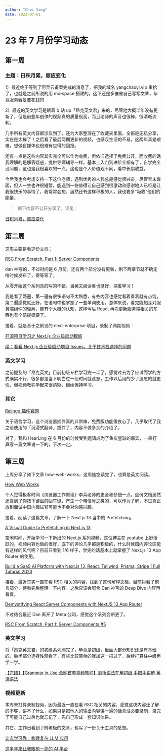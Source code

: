 ```yaml
---
author: "Choi Yang"
date: 2023-07-01
---
```


# 23 年 7 月份学习动态

## 第一周

### 主题：日积月累，顺应变化

1）最近终于等到了阿里云备案完成的消息了，把我的域名 yangchaoyi.vip 重拾了，也就是之前所说的用 mx-space 搭建的。这下还是多催催自己写写文章，毕竟服务器是要花钱的

2）最近的英文学习是跟着 b 站 up「昂克英文君」来的，尽管他大概半年没有更新了，但是前些年创作的视频真的质量很高，而且老师的声音也很棒，很清晰流利。

几乎所有英文内容都涉及到了，还为大家整理在了收藏夹里面，全都是无私分享，实在是太棒了！之后看了最后两期更新的视频，也感叹生活的不易，这两年真是艰难，想做自媒体也很难有应得的回报。

还有一点是这些内容其实完全可以作为收费，但依旧选择了免费公开，而收费的话我理解的是解答疑惑，提供导师辅导一样。基本上入门到进阶全都有了，自学完全没问题，这也是我很喜欢的一点，这也是个人价值观不同，看中长期收益。

今后我也会考虑支持一下这位老师，遇到优秀的人我总是感觉很兴奋，尽管素未谋面，但人一生也许很短暂，能遇到一些值得让自己感到很激动和感谢地人已经是让我很快乐的事情了，我常常会想，居然还有这样积极的人，我也要多“吸收”他们的能量。

> 剩下内容不公开分享了，详见：

[日积月累，顺应变化](https://t.zsxq.com/10KseLDYZ)

## 第二周

这周主要是看这份文档：

[RSC From Scratch. Part 1: Server Components](https://github.com/reactwg/server-components/discussions/5)

dan 神写的，不过时间是 6 月份，还有两个部分没有更新，剩下两章节就不确定啥时候发布了，得等等了。

从零开始这个系列真的写的不错，当英文阅读看也挺好，深度学习！

我是看了两遍，第一遍有很多语句不太熟悉，有些内容也感觉看着看着就有点绕，第二遍感觉就还好，在语句中也掌握了一些单词使用。总体来说，看完能加深对服务端组件的理解，能有个大概的认知，这样今后 React 再次更新服务端相关的东西也有个前提概要了。

接着，就是基于之前发的 next-enterprise 项目，录制了两期视频：

[开源项目学习之 Next.js 企业级启动模版](https://www.bilibili.com/video/BV1TX4y1v7J4/)

[续：看看 Next.js 企业级启动项目 Issues，关于技术栈选择的问题](https://www.bilibili.com/video/BV1wu411778D/)

### 英文学习

之前提及的「昂克英文」目前初级专栏学习完一半了，感觉过去为了应试而学的方式确实不行，很多都是当下明白过一段时间就遗忘，工作以后用的少了遗忘的就更快，但视频教程学起来很清晰，继续保持学习。

### 其它

[Relingo 插件官网](https://relingo.net)

关于语言学习，这个浏览器插件真的非常棒，免费版功能很良心了，几乎取代了我之前使用的「沉浸式翻译」插件了，内容不做多余的介绍了。

对了，我和 HearLing 在 6 月份的时候受到邀请成为了鱼皮星球的嘉宾，一直打算写一篇文章说一下的，下次一定。

## 第三周

上周分享了如下文章 how-web-works，这周抽空读完了，也算是英文阅读。

[How Web Works](https://github.com/vasanthk/how-web-works)

个人觉得极客时间《浏览器工作原理》李兵老师的更全和仔细一点，这份文档居然还提到了你按下键盘的回车键，产生一个电信号之类的，可以作为了解，不过真正放到面试中国内面试官可能也不会对你感兴趣。


接着，阅读了这篇文章，了解一下 Next.js 13 当中的 Prefetching。

[A Visual Guide to Prefetching in Next.js 13](https://www.builder.io/blog/prefetching-nextjs-visual-guide)

空闲时间，开始学习一下新出的 Next.js 系列视频，这位博主在 youtube 上挺活跃的，视频内容也做的很好，底下的评论几乎都是积极的，什么时候国内评论区能有这样的风气啊？目前只看到 1/6 样子，学完的话基本上就掌握了 Next.js 13 App Router 的使用。

[Build a SaaS AI Platform with Next.js 13, React, Tailwind, Prisma, Stripe | Full Tutorial 2023](https://www.youtube.com/watch?v=ffJ38dBzrlY)

接着，最近其实一直在看 RSC 相关的内容，找到了这份解释文档，目前只看了前言部分，待看完后整理一下内容。之后应该会配合 Dan 神写的 Deep Dive 内容再看看。

[Demystifying React Server Components with NextJS 13 App Router](https://demystifying-rsc.vercel.app/)

不过结合最近 Dan 离开了 Meta 公司，感觉这个系列会断更了。

[RSC From Scratch. Part 1: Server Components #5](https://github.com/reactwg/server-components/discussions/5)

### 英文学习

将「昂克英文君」的初级系列刷完了，毕竟是初级，里面大部分知识还是有基础的，后半部分选择性观看了，有些比较简单的就加速一把过了，后续打算往中级再学一学。

[【完结】【Grammar in Use 全网首套视频教程】剑桥语法在用初级 手把手讲解 英语语法](https://www.bilibili.com/video/BV1tt411w72A/)

### 视频更新

本周未打算录制视频，因为最近一直在看 RSC 相关的内容，感觉这块内容还了解的不够，讲不了什么，如果只是把他人的输出内容讲一遍的话真没必要录制，录完了可能自己过后也就忘记了，先自己形成一套知识体系。

其它，工作日看到了前老板的文章，也写了一份关于工具的感想。

[让玄学可靠：构建复杂 LLM 应用](https://mp.weixin.qq.com/s/4ALipJhxCLmRZGguDROyEw)

[这半年来让我眼前一亮的 AI 平台](https://t.zsxq.com/10QkYMQrF)
